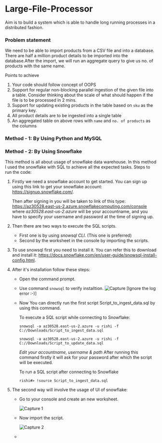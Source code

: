 # Large-File-Processor

Aim is to build a system which is able to handle long running processes in a distributed fashion.

### Problem statement

We need to be able to import products from a CSV file and into a database. There are half a million product details to be imported into the database.After the import, we will run an aggregate query to give us no. of products with the same name.

Points to achieve
   1. Your code should follow concept of OOPS
   2. Support for regular non-blocking parallel ingestion of the given file into a table. Consider thinking about the scale of what should happen if the file is to be processed in       2 mins.
   3. Support for updating existing products in the table based on `sku` as the primary key.
   4. All product details are to be ingested into a single table
   5. An aggregated table on above rows with `name` and `no. of products` as the columns

### Method - 1: By Using Python and MySQL




### Method - 2: By Using Snowflake

This method is all about usage of snowflake data warehouse. In this method I used the snowflake with SQL to achieve all the expected tasks.
Steps to run the code:
   1. Firstly we need a snowflake account to get started.
      You can sign up using this link to get your snowflake account: https://signup.snowflake.com/.
      
      Then after signing in you will be taken to link of this type: https://az30528.east-us-2.azure.snowflakecomputing.com/console where *az30528.east-us-2.azure* will be your           accountname, and you have to specify your username and password at the time of signing up.
      
   2. Then there are two ways to execute the SQL scripts.
      - First one is by using *snowsql CLI*. (This one is preferred)
      - Second by the worksheet in the console by importing the scripts.
   3. To use snowsql first you need to install it. You can refer this to download and install it: https://docs.snowflake.com/en/user-guide/snowsql-install-config.html.
   4. After it's installation follow these steps:
      - Open the command prompt.
      - Use command `snowsql` to verify installtion. 
        ![Capture](https://user-images.githubusercontent.com/50805925/128549407-5f500484-6acc-4b7c-8baa-46f900f22769.PNG) 
        [Ignore the log error :-)]
      - Now You can directly run the first script Script_to_ingest_data.sql by using this command.
      
        To execute a SQL script while connecting to Snowflake:
        
        `snowsql -a az30528.east-us-2.azure -u rishi -f C://Downloads/Script_to_ingest_data.sql` 
        
        `snowsql -a az30528.east-us-2.azure -u rishi -f C://Downloads/Script_to_update_data.sql` 
        
        *Edit your accountname, username & path* After running this command firstly it will ask for your password after which the script will be executed.
        
        To run a SQL script after connecting to Snowflake
         
        `rishi#> !source Script_to_ingest_data.sql`
      
   5. The second way will involve the usage of UI of snowflake:
      - Go to your console and create an new worksheet.
      
        ![Capture 1](https://user-images.githubusercontent.com/50805925/128551116-8892cfa6-e3ac-4f59-80a8-5e9e333f7d59.PNG)
        
      - Now import the script.
      
        ![Capture 2](https://user-images.githubusercontent.com/50805925/128551447-d027cd89-a342-4f00-9590-6adf11928cd6.PNG)
      - 


        
    


      
      
      
      
      
      
      
      
      
      

